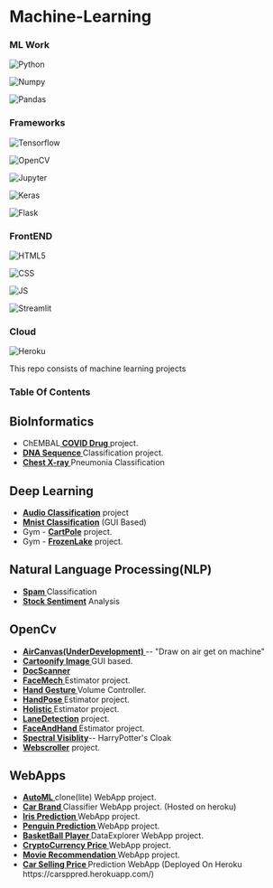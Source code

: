 # Machine-Learning

### ML Work

![Python](https://img.shields.io/badge/Python-FFD43B?style=for-the-badge&logo=python&logoColor=darkgreen)

![Numpy](https://img.shields.io/badge/Numpy-777BB4?style=for-the-badge&logo=numpy&logoColor=white)

![Pandas](https://img.shields.io/badge/Pandas-2C2D72?style=for-the-badge&logo=pandas&logoColor=white)

### Frameworks
![Tensorflow](https://img.shields.io/badge/TensorFlow-FF6F00?style=for-the-badge&logo=TensorFlow&logoColor=white)

![OpenCV](https://img.shields.io/badge/OpenCV-27338e?style=for-the-badge&logo=OpenCV&logoColor=white)

![Jupyter](https://img.shields.io/badge/Jupyter-F37626.svg?&style=for-the-badge&logo=Jupyter&logoColor=white)


![Keras](https://img.shields.io/badge/Keras-D00000?style=for-the-badge&logo=Keras&logoColor=white)

![Flask](https://img.shields.io/badge/Flask-000000?style=for-the-badge&logo=flask&logoColor=white)



### FrontEND
![HTML5](https://img.shields.io/badge/HTML5-E34F26?style=for-the-badge&logo=html5&logoColor=white)

![CSS](https://img.shields.io/badge/CSS-239120?&style=for-the-badge&logo=css3&logoColor=white)

![JS](https://img.shields.io/badge/JavaScript-F7DF1E?style=for-the-badge&logo=javascript&logoColor=black)

![Streamlit](https://img.shields.io/badge/Streamlit-FF4B4B?style=for-the-badge&logo=Streamlit&logoColor=white)


### Cloud
![Heroku](https://img.shields.io/badge/Heroku-430098?style=for-the-badge&logo=heroku&logoColor=white)


This repo consists of machine learning projects

### Table Of Contents

## BioInformatics

<ul>
      <li>ChEMBAL<a href='https://github.com/Anonymous7code/Machine-Learning/tree/master/BioInformatics/ChEMBAL%20Covid%20Drug'><b> COVID Drug </b></a> project.</li>
      <li><a href='https://github.com/Anonymous7code/Machine-Learning/tree/master/BioInformatics/DNA%20Sequence'><b> DNA Sequence </b></a> Classification project.</li>
      <li><a href='https://github.com/Anonymous7code/Machine-Learning/tree/master/BioInformatics/Pnemonia'><b> Chest X-ray </b></a> Pneumonia Classification </li>
</ul>

## Deep Learning

  <ul>
      <li><a href='https://github.com/Anonymous7code/Machine-Learning/tree/master/Deep%20Learning/Audio%20Classification'><b>Audio Classification</b></a> project</li>
      <li><a href='https://github.com/Anonymous7code/Machine-Learning/tree/master/Deep%20Learning/MNIST'><b>Mnist Classification</b></a> (GUI Based)</li>
      <li>Gym - <a href='https://github.com/Anonymous7code/Machine-Learning/blob/master/Deep%20Learning/Reinforcement%20Learning/cartpole.py'><b>CartPole</b></a> project.</li>
      <li>Gym - <a href='https://github.com/Anonymous7code/Machine-Learning/blob/master/Deep%20Learning/Reinforcement%20Learning/frozenlake.py'><b>FrozenLake</b></a> project.</li>
  </ul>

## Natural Language Processing(NLP)

<ul>
      <li><a href='https://github.com/Anonymous7code/Machine-Learning/tree/master/NLP/Spam%20Classifier'><b> Spam </b></a> Classification </li>
      <li><a href='https://github.com/Anonymous7code/Machine-Learning/tree/master/NLP/Stock%20Sentiment'><b> Stock Sentiment</b></a> Analysis </li>
</ul>

## OpenCv

<ul>
      <li><a href='https://github.com/Anonymous7code/Machine-Learning/tree/master/OpenCV/AirCanvas(UnderDev)'><b>AirCanvas(UnderDevelopment) </b></a>-- "Draw on air get on machine"</li>
      <li><a href='https://github.com/Anonymous7code/Machine-Learning/tree/master/OpenCV/Cartoonify'><b>Cartoonify Image </b></a> GUI based.</li>
      <li><a href='https://github.com/Anonymous7code/Machine-Learning/tree/master/OpenCV/DOCSCANNER(UnderDev)'><b>DocScanner </b></a> </li>
      <li><a href='https://github.com/Anonymous7code/Machine-Learning/tree/master/OpenCV/MediaPipe'><b>FaceMech </b></a> Estimator project.</li>
      <li><a href='https://github.com/Anonymous7code/Machine-Learning/tree/master/OpenCV/HandGesture'><b>Hand Gesture </b></a> Volume Controller.</li>
      <li><a href='https://github.com/Anonymous7code/Machine-Learning/tree/master/OpenCV/MediaPipe'><b>HandPose </b></a> Estimator project.</li>
      <li><a href='https://github.com/Anonymous7code/Machine-Learning/tree/master/OpenCV/MediaPipe'><b>Holistic </b></a> Estimator project.</li>
      <li><a href='https://github.com/Anonymous7code/Machine-Learning/tree/master/OpenCV/Lane%20Detection'><b>LaneDetection</b></a> project.</li>
      <li><a href='https://github.com/Anonymous7code/Machine-Learning/tree/master/OpenCV/MediaPipe'><b>FaceAndHand </b></a>Estimator project.</li>
      <li><a href='https://github.com/Anonymous7code/Machine-Learning/tree/master/OpenCV/Spectral%20Invisiblity'><b>Spectral Visiblity</b></a>-- HarryPotter's Cloak</li>
      <li><a href='https://github.com/Anonymous7code/Machine-Learning/tree/master/OpenCV/WebScroller'><b>Webscroller</b></a> project.</li>
      
</ul>

## WebApps

<ul>
      <li><a href='https://github.com/Anonymous7code/Machine-Learning/tree/master/WebApps/AutoML'><b>AutoML </b></a> clone(lite) WebApp project.</li>
      <li><a href='https://github.com/Anonymous7code/Machine-Learning/tree/master/WebApps/CarBrand%20Classification'><b>Car Brand </b></a> Classifier WebApp project. (Hosted on heroku)</li>
      <li><a href='https://github.com/Anonymous7code/Machine-Learning/tree/master/WebApps/Iris'><b>Iris Prediction </b></a> WebApp project.</li>
      <li><a href='https://github.com/Anonymous7code/Machine-Learning/tree/master/WebApps/Penguin'><b>Penguin Prediction </b></a> WebApp project.</li>
      <li><a href='https://github.com/Anonymous7code/Machine-Learning/tree/master/WebApps/BasketBall%20DataExplorer'><b>BasketBall Player </b></a> DataExplorer WebApp project.</li>
      <li><a href='https://github.com/Anonymous7code/Machine-Learning/tree/master/WebApps/Cryptocurrency'><b>CryptoCurrency Price </b></a>  WebApp project.</li>
      <li><a href='https://github.com/Anonymous7code/Machine-Learning/tree/master/WebApps/Movie%20Reco'><b>Movie Recommendation </b></a>  WebApp project.</li>
      <li><a href='https://github.com/Anonymous7code/Machine-Learning/tree/master/WebApps/CarSP_Prediction'><b>Car Selling Price </b></a>  Prediction WebApp (Deployed On Heroku https://carsppred.herokuapp.com/)</li>
</ul>
